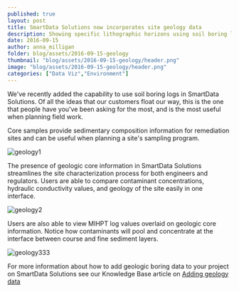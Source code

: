 ```yaml
---
published: true
layout: post
title: SmartData Solutions now incorporates site geology data
description: Showing specific lithographic horizons using soil boring logs
date: 2016-09-15
author: anna_milligan
folder: blog/assets/2016-09-15-geology
thumbnail: "blog/assets/2016-09-15-geology/header.png"
image: "blog/assets/2016-09-15-geology/header.png"
categories: ["Data Viz","Environment"]
---
```


We've recently added the capability to use soil boring logs in SmartData Solutions. Of all the ideas that our customers float our way, this is the one that people have you've been asking for the most, and is the most useful when planning field work.

Core samples provide sedimentary composition information for remediation sites and can be useful when planning a site's sampling program.

![geology1]({{site.url}}/{{page.folder}}/geology1.png)

The presence of geologic core information in SmartData Solutions streamlines the site characterization process for both engineers and regulators.  Users are able to compare contaminant concentrations, hydraulic conductivity values, and geology of the site easily in one interface.

![geology2]({{site.url}}/{{page.folder}}/geology2.png)

Users are also able to view MIHPT log values overlaid on geologic core information.  Notice how contaminants will pool and concentrate at the interface between course and fine sediment layers.

![geology333]({{site.url}}/{{page.folder}}/geology333.png)

For more information about how to add geologic boring data to your project on SmartData Solutions see our Knowledge Base article on [Adding geology data](http://help.smartdata-solutions.com/knowledgebase/articles/955198-adding-geology-data)
